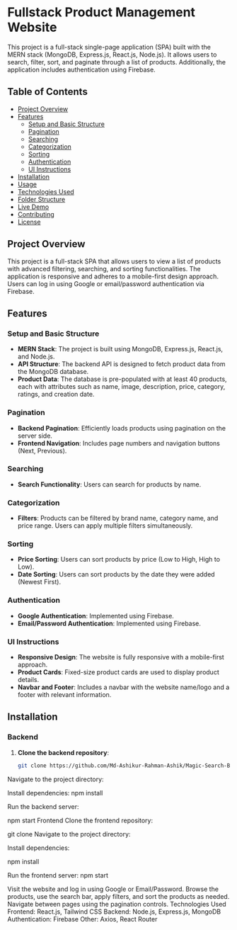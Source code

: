 # Fullstack Product Management Website

This project is a full-stack single-page application (SPA) built with the MERN stack (MongoDB, Express.js, React.js, Node.js). It allows users to search, filter, sort, and paginate through a list of products. Additionally, the application includes authentication using Firebase.

## Table of Contents

- [Project Overview](#project-overview)
- [Features](#features)
  - [Setup and Basic Structure](#setup-and-basic-structure)
  - [Pagination](#pagination)
  - [Searching](#searching)
  - [Categorization](#categorization)
  - [Sorting](#sorting)
  - [Authentication](#authentication)
  - [UI Instructions](#ui-instructions)
- [Installation](#installation)
- [Usage](#usage)
- [Technologies Used](#technologies-used)
- [Folder Structure](#folder-structure)
- [Live Demo](#live-demo)
- [Contributing](#contributing)
- [License](#license)

## Project Overview

This project is a full-stack SPA that allows users to view a list of products with advanced filtering, searching, and sorting functionalities. The application is responsive and adheres to a mobile-first design approach. Users can log in using Google or email/password authentication via Firebase.

## Features

### Setup and Basic Structure

- **MERN Stack**: The project is built using MongoDB, Express.js, React.js, and Node.js.
- **API Structure**: The backend API is designed to fetch product data from the MongoDB database.
- **Product Data**: The database is pre-populated with at least 40 products, each with attributes such as name, image, description, price, category, ratings, and creation date.

### Pagination

- **Backend Pagination**: Efficiently loads products using pagination on the server side.
- **Frontend Navigation**: Includes page numbers and navigation buttons (Next, Previous).

### Searching

- **Search Functionality**: Users can search for products by name.

### Categorization

- **Filters**: Products can be filtered by brand name, category name, and price range. Users can apply multiple filters simultaneously.

### Sorting

- **Price Sorting**: Users can sort products by price (Low to High, High to Low).
- **Date Sorting**: Users can sort products by the date they were added (Newest First).

### Authentication

- **Google Authentication**: Implemented using Firebase.
- **Email/Password Authentication**: Implemented using Firebase.

### UI Instructions

- **Responsive Design**: The website is fully responsive with a mobile-first approach.
- **Product Cards**: Fixed-size product cards are used to display product details.
- **Navbar and Footer**: Includes a navbar with the website name/logo and a footer with relevant information.

## Installation

### Backend

1. **Clone the backend repository**:
   ```bash
   git clone https://github.com/Md-Ashikur-Rahman-Ashik/Magic-Search-Backend
Navigate to the project directory:

Install dependencies:
npm install


Run the backend server:


npm start
Frontend
Clone the frontend repository:

git clone [<frontend-repo-link>](https://github.com/Md-Ashikur-Rahman-Ashik/Magic-Search-Frontend)
Navigate to the project directory:


Install dependencies:


npm install


Run the frontend server:
npm start

Visit the website and log in using Google or Email/Password.
Browse the products, use the search bar, apply filters, and sort the products as needed.
Navigate between pages using the pagination controls.
Technologies Used
Frontend: React.js, Tailwind CSS
Backend: Node.js, Express.js, MongoDB
Authentication: Firebase
Other: Axios, React Router
